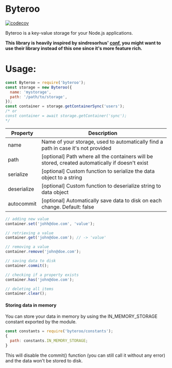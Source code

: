 # Byteroo

[![codecov](https://codecov.io/gh/JMax45/byteroo/branch/master/graph/badge.svg?token=ISW3Z8TOSJ)](https://codecov.io/gh/JMax45/byteroo)

Byteroo is a key-value storage for your Node.js applications.

**This library is heavily inspired by sindresorhus' [conf](https://github.com/sindresorhus/conf), you might want to use their library instead of this one since it's more feature rich.**

# Usage:

```js
const Byteroo = require('byteroo');
const storage = new Byteroo({
  name: 'mystorage',
  path: '/path/to/storage',
});
const container = storage.getContainerSync('users');
/* or
const container = await storage.getContainer('sync');
*/
```

| Property    | Description                                                                                     |
| ----------- | ----------------------------------------------------------------------------------------------- |
| name        | Name of your storage, used to automatically find a path in case it's not provided               |
| path        | [optional] Path where all the containers will be stored, created automatically if doesn't exist |
| serialize   | [optional] Custom function to serialize the data object to a string                             |
| deserialize | [optional] Custom function to deserialize string to data object                                 |
| autocommit  | [optional] Automatically save data to disk on each change. Default: false                       |

```js
// adding new value
container.set('johh@doe.com', 'value');

// retrieving a value
container.get('john@doe.com'); // -> 'value'

// removing a value
container.remove('john@doe.com');

// saving data to disk
container.commit();

// checking if a property exists
container.has('john@doe.com');

// deleting all items
container.clear();
```

#### Storing data in memory

You can store your data in memory by using the IN_MEMORY_STORAGE constant exported by the module.

```js
const constants = require('byteroo/constants');
{
  path: constants.IN_MEMORY_STORAGE;
}
```

This will disable the commit() function (you can still call it without any error) and the data won't be stored to disk.
